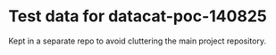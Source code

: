 # Test data for datacat-poc-140825

Kept in a separate repo to avoid cluttering the main project repository.
